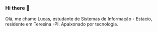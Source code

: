 ### Hi there 👋

<!--
**leitecsleite/leitecsleite** is a ✨ _special_ ✨ repository because its `README.md` (this file) appears on your GitHub profile.

Here are some ideas to get you started:

- 🔭 I’m currently working on ...
- 🌱 I’m currently learning ...
- 👯 I’m looking to collaborate on ...
- 🤔 I’m looking for help with ...
- 💬 Ask me about ...
- 📫 How to reach me: ...
- 😄 Pronouns: ...
- ⚡ Fun fact: ...
-->


 Olá, me chamo Lucas, estudante de Sistemas de Informação - Estacio, residente em Teresina -PI. 
 Apaixonado por tecnologia. 
